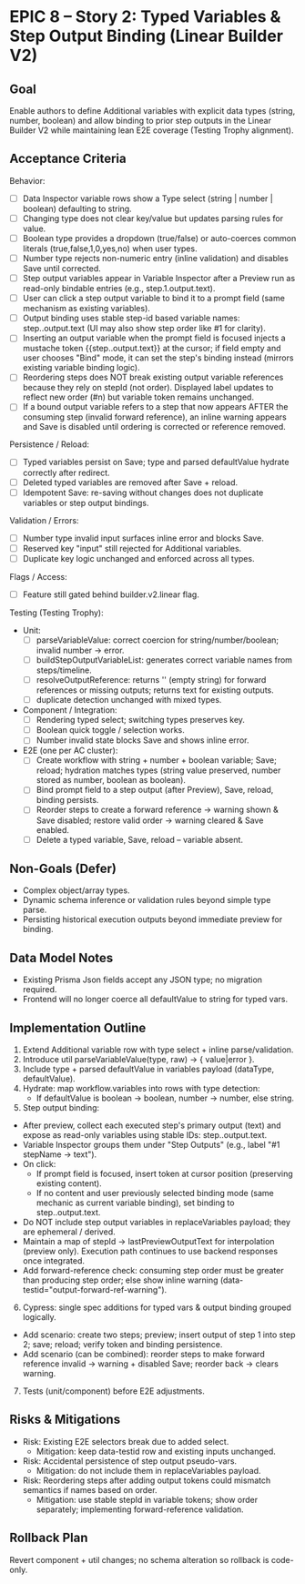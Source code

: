 # EPIC 8 – Story 2: Typed Variables & Step Output Binding (Linear Builder V2)

## Goal
Enable authors to define Additional variables with explicit data types (string, number, boolean) and allow binding to prior step outputs in the Linear Builder V2 while maintaining lean E2E coverage (Testing Trophy alignment).

## Acceptance Criteria

Behavior:
- [ ] Data Inspector variable rows show a Type select (string | number | boolean) defaulting to string.
- [ ] Changing type does not clear key/value but updates parsing rules for value.
- [ ] Boolean type provides a dropdown (true/false) or auto-coerces common literals (true,false,1,0,yes,no) when user types.
- [ ] Number type rejects non-numeric entry (inline validation) and disables Save until corrected.
- [ ] Step output variables appear in Variable Inspector after a Preview run as read-only bindable entries (e.g., step.1.output.text).
- [ ] User can click a step output variable to bind it to a prompt field (same mechanism as existing variables).
 - [ ] Output binding uses stable step-id based variable names: step.<stepId>.output.text (UI may also show step order like #1 for clarity).
 - [ ] Inserting an output variable when the prompt field is focused injects a mustache token {{step.<stepId>.output.text}} at the cursor; if field empty and user chooses "Bind" mode, it can set the step's binding instead (mirrors existing variable binding logic).
 - [ ] Reordering steps does NOT break existing output variable references because they rely on stepId (not order). Displayed label updates to reflect new order (#n) but variable token remains unchanged.
 - [ ] If a bound output variable refers to a step that now appears AFTER the consuming step (invalid forward reference), an inline warning appears and Save is disabled until ordering is corrected or reference removed.

Persistence / Reload:
- [ ] Typed variables persist on Save; type and parsed defaultValue hydrate correctly after redirect.
- [ ] Deleted typed variables are removed after Save + reload.
- [ ] Idempotent Save: re-saving without changes does not duplicate variables or step output bindings.

Validation / Errors:
- [ ] Number type invalid input surfaces inline error and blocks Save.
- [ ] Reserved key "input" still rejected for Additional variables.
- [ ] Duplicate key logic unchanged and enforced across all types.

Flags / Access:
- [ ] Feature still gated behind builder.v2.linear flag.

Testing (Testing Trophy):
- Unit:
  - [ ] parseVariableValue: correct coercion for string/number/boolean; invalid number -> error.
  - [ ] buildStepOutputVariableList: generates correct variable names from steps/timeline.
  - [ ] resolveOutputReference: returns '' (empty string) for forward references or missing outputs; returns text for existing outputs.
  - [ ] duplicate detection unchanged with mixed types.
- Component / Integration:
  - [ ] Rendering typed select; switching types preserves key.
  - [ ] Boolean quick toggle / selection works.
  - [ ] Number invalid state blocks Save and shows inline error.
- E2E (one per AC cluster):
  - [ ] Create workflow with string + number + boolean variable; Save; reload; hydration matches types (string value preserved, number stored as number, boolean as boolean).
  - [ ] Bind prompt field to a step output (after Preview), Save, reload, binding persists.
  - [ ] Reorder steps to create a forward reference -> warning shown & Save disabled; restore valid order -> warning cleared & Save enabled.
  - [ ] Delete a typed variable, Save, reload – variable absent.

## Non-Goals (Defer)
- Complex object/array types.
- Dynamic schema inference or validation rules beyond simple type parse.
- Persisting historical execution outputs beyond immediate preview for binding.

## Data Model Notes
- Existing Prisma Json fields accept any JSON type; no migration required.
- Frontend will no longer coerce all defaultValue to string for typed vars.

## Implementation Outline
1. Extend Additional variable row with type select + inline parse/validation.
2. Introduce util parseVariableValue(type, raw) -> { value|error }.
3. Include type + parsed defaultValue in variables payload (dataType, defaultValue).
4. Hydrate: map workflow.variables into rows with type detection:
   - If defaultValue is boolean -> boolean, number -> number, else string.
5. Step output binding:
  - After preview, collect each executed step's primary output (text) and expose as read-only variables using stable IDs: step.<stepId>.output.text.
  - Variable Inspector groups them under "Step Outputs" (e.g., label "#1 stepName → text").
  - On click:
    * If prompt field is focused, insert token at cursor position (preserving existing content).
    * If no content and user previously selected binding mode (same mechanic as current variable binding), set binding to step.<stepId>.output.text.
  - Do NOT include step output variables in replaceVariables payload; they are ephemeral / derived.
  - Maintain a map of stepId -> lastPreviewOutputText for interpolation (preview only). Execution path continues to use backend responses once integrated.
  - Add forward-reference check: consuming step order must be greater than producing step order; else show inline warning (data-testid="output-forward-ref-warning").
6. Cypress: single spec additions for typed vars & output binding grouped logically.
  - Add scenario: create two steps; preview; insert output of step 1 into step 2; save; reload; verify token and binding persistence.
  - Add scenario (can be combined): reorder steps to make forward reference invalid -> warning + disabled Save; reorder back -> clears warning.
7. Tests (unit/component) before E2E adjustments.

## Risks & Mitigations
- Risk: Existing E2E selectors break due to added select.
  - Mitigation: keep data-testid row and existing inputs unchanged.
- Risk: Accidental persistence of step output pseudo-vars.
  - Mitigation: do not include them in replaceVariables payload.
 - Risk: Reordering steps after adding output tokens could mismatch semantics if names based on order.
   - Mitigation: use stable stepId in variable tokens; show order separately; implementing forward-reference validation.

## Rollback Plan
Revert component + util changes; no schema alteration so rollback is code-only.
